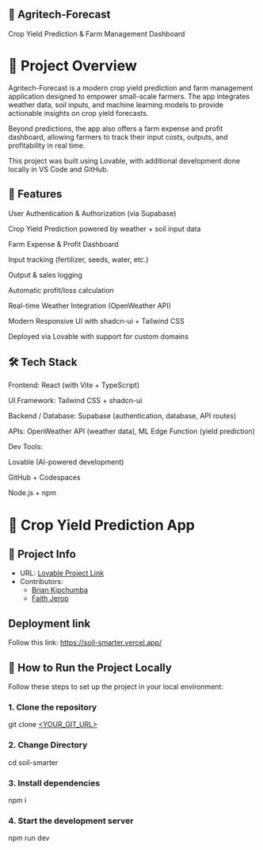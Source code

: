 ## 🌱 Agritech-Forecast

Crop Yield Prediction & Farm Management Dashboard

# 📌 Project Overview

Agritech-Forecast is a modern crop yield prediction and farm management application designed to empower small-scale farmers. The app integrates weather data, soil inputs, and machine learning models to provide actionable insights on crop yield forecasts.

Beyond predictions, the app also offers a farm expense and profit dashboard, allowing farmers to track their input costs, outputs, and profitability in real time.

This project was built using Lovable, with additional development done locally in VS Code and GitHub.

## 🚀 Features

User Authentication & Authorization (via Supabase)

Crop Yield Prediction powered by weather + soil input data

Farm Expense & Profit Dashboard

Input tracking (fertilizer, seeds, water, etc.)

Output & sales logging

Automatic profit/loss calculation

Real-time Weather Integration (OpenWeather API)

Modern Responsive UI with shadcn-ui + Tailwind CSS

Deployed via Lovable with support for custom domains

## 🛠 Tech Stack

Frontend: React (with Vite + TypeScript)

UI Framework: Tailwind CSS + shadcn-ui

Backend / Database: Supabase (authentication, database, API routes)

APIs: OpenWeather API (weather data), ML Edge Function (yield prediction)

Dev Tools:

Lovable (AI-powered development)

GitHub + Codespaces

Node.js + npm

# 🌾 Crop Yield Prediction App

## 📌 Project Info

- URL: [Lovable Project Link](https://lovable.dev/projects/d2e9eb10-317e-49c1-b37b-660c10369b36)  
- Contributors:  
  - [Brian Kipchumba](https://github.com/Rufron)  
  - [Faith Jerop](https://github.com/Imanikiplagat)
 
## Deployment link
Follow this link: https://soil-smarter.vercel.app/ 



## 🚀 How to Run the Project Locally

Follow these steps to set up the project in your local environment:

### 1. Clone the repository

git clone [<YOUR_GIT_URL>](https://github.com/Imanikiplagat/soil-smarter)

### 2. Change Directory
cd soil-smarter

### 3. Install dependencies
npm i

### 4. Start the development server
npm run dev
